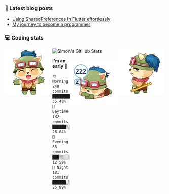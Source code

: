 ### 📘 Latest blog posts

<!-- BLOG-POST-LIST:START -->
- [Using SharedPreferences in Flutter effortlessly](http://blog.simonit.dev/2020/07/15/Using-SharedPreferences-in-Flutter-effortlessly/)
- [My journey to become a programmer](http://blog.simonit.dev/2018/07/14/My-journey-to-become-a-programmer/)
<!-- BLOG-POST-LIST:END -->

### 💻 Coding stats
<img align="right" src="https://raw.githubusercontent.com/simonpham/simonpham/master/assets/images/6kiur.gif" >


<img align="left" src="https://raw.githubusercontent.com/simonpham/simonpham/master/assets/images/5kiur.gif" >

![Simon's GitHub Stats](https://github-readme-stats-obu2qdcs2.vercel.app/api?username=simonpham)

<img align="right" src="https://raw.githubusercontent.com/simonpham/simonpham/master/assets/images/4kiur.gif" >

<!--START_SECTION:waka-->
**I'm an early 🐤** 

```text
🌞 Morning    248 commits    ████████░░░░░░░░░░░░░░░░░   35.48% 
🌆 Daytime    182 commits    ██████░░░░░░░░░░░░░░░░░░░   26.04% 
🌃 Evening    88 commits     ███░░░░░░░░░░░░░░░░░░░░░░   12.59% 
🌙 Night      181 commits    ██████░░░░░░░░░░░░░░░░░░░   25.89%

```



<!--END_SECTION:waka-->
